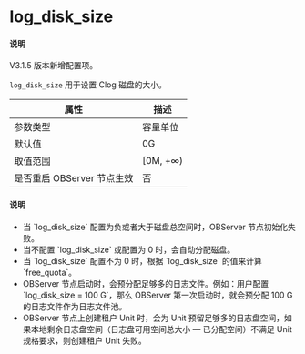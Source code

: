 # log_disk_size

<main id="notice" type='explain'>
  <h4>说明</h4>
  <p>V3.1.5 版本新增配置项。</p>
</main>

`log_disk_size` 用于设置 Clog 磁盘的大小。

| **属性** | **描述** |
| ------ | ------ |
| 参数类型 | 容量单位 |
| 默认值 | 0G |
| 取值范围 | [0M, +∞) |
| 是否重启 OBServer 节点生效 | 否 |

<main id="notice" type='explain'>
  <h4>说明</h4>
  <ul>
  <li>当 `log_disk_size` 配置为负或者大于磁盘总空间时，OBServer 节点初始化失败。</li>
  <li>当不配置 `log_disk_size` 或配置为 0 时，会自动分配磁盘。</li>
  <li>当 `log_disk_size` 配置不为 0 时，根据 `log_disk_size` 的值来计算 `free_quota`。</li>
  <li>OBServer 节点启动时，会预分配足够多的日志文件。例如：用户配置 `log_disk_size = 100 G`，那么 OBServer 第一次启动时，就会预分配 100 G 的日志文件作为日志文件池。</li>
  <li>OBServer 节点上创建租户 Unit 时，会为 Unit 预留足够多的日志盘空间，如果本地剩余日志盘空间（日志盘可用空间总大小 — 已分配空间）不满足 Unit 规格要求，则创建租户 Unit 失败。</li>
  </ul>
</main>
